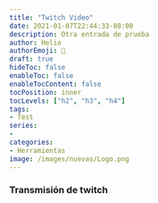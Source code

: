 ```yaml
---
title: "Twitch Video"
date: 2021-01-07T22:44:33-08:00
description: Otra entrada de prueba
author: Helio
authorEmoji: 📡
draft: true
hideToc: false
enableToc: false
enableTocContent: false
tocPosition: inner
tocLevels: ["h2", "h3", "h4"]
tags:
- Test
series:
-
categories:
- Herramientas
image: /images/nuevas/Logo.png
---
```



### Transmisión de twitch


<script src= "https://player.twitch.tv/js/embed/v1.js"></script>
<div id="SamplePlayerDivID"></div>
<script type="text/javascript">
  var options = {
    width: 854,
    height: 480,
    video: "857864723",
    // only needed if your site is also embedded on embed.example.com and othersite.example.com
    parent: ["embed.example.com", "othersite.example.com"]
  };
  var player = new Twitch.Player("SamplePlayerDivID", options);
  player.setVolume(0.5);
</script>